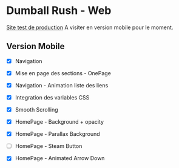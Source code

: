 # Dumball Rush - Web

[Site test de production](https://dumball-rush.web.app/)
A visiter en version mobile pour le moment.


## Version Mobile

- [x] Navigation
- [x] Mise en page des sections - OnePage
- [x] Navigation - Animation liste des liens 
- [x] Integration des variables CSS
- [x] Smooth Scrolling
- [x] HomePage - Background + opacity
- [x] HomePage - Parallax Background
- [ ] HomePage - Steam Button 
- [x] HomePage - Animated Arrow Down

